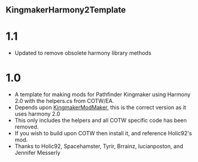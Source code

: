 ## KingmakerHarmony2Template
# 1.1
- Updated to remove obsolete harmony library methods
# 1.0
- A template for making mods for Pathfinder Kingmaker using Harmony 2.0 with the helpers.cs from COTW/EA.
- Depends upon [KingmakerModMaker](https://github.com/lucianposton/KingmakerModMaker), this is the correct version as it uses harmony 2.0
- This only includes the helpers and all COTW specific code has been removed.
- If you wish to build upon COTW then install it, and reference Holic92's mod.
- Thanks to Holic92, Spacehamster, Tyrir, Brrainz, lucianposton, and Jennifer Messerly
